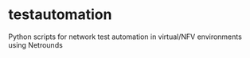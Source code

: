 # testautomation
Python scripts for network test automation in virtual/NFV environments using Netrounds

